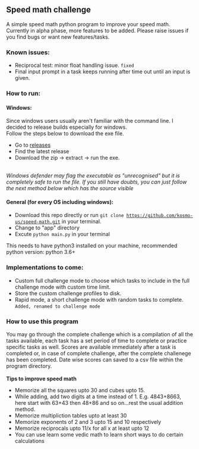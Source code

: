 ## Speed math challenge

A simple speed math python program to improve your speed math.
Currently in alpha phase, more features to be added. Please raise issues if you find bugs or want new features/tasks.



### Known issues:
- Reciprocal test: minor float handling issue.     <code>fixed</code> 
- Final input prompt in a task keeps running after time out until an input is given.

### How to run:

#### Windows:

Since windows users usually aren't familiar with the command line. I decided to release builds especially for windows.<br>
Follow the steps below to download the exe file.
- Go to [releases](https://github.com/kosmo-us/speed-math/releases)
- Find the latest release 
- Download the zip -> extract -> run the exe.

<br>*Windows defender may flag the executable as "unrecognised" but it is completely safe to run the file. If you still have doubts, you can just follow the next method below which has the source visible*

#### General (for every OS including windows):

- Download this repo directly or run <code>git clone https://github.com/kosmo-us/speed-math.git</code> in your terminal.
- Change to "app" directory
- Excute <code>python main.py</code> in your terminal

This needs to have python3 installed on your machine, recommended python version: python 3.6+

### Implementations to come:

- Custom full challenge mode to choose which tasks to include in the full challenge mode with custom time limit.
- Store the custom challenge profiles to disk.
- Rapid mode, a short challenge mode with random tasks to complete.    <code>Added, renamed to challenge mode</code>

### How to use this program

You may go through the complete challenge which is a compilation of all the tasks available, each task has a set period of time to complete
or practice specific tasks as well. Scores are available immediately after a task is completed or, in case of complete challenge, after the complete challenege has been completed. Date wise scores can saved to a csv file within the program directory.
<br>
<br>
**Tips to improve speed math**

- Memorize all the squares upto 30 and cubes upto 15.
- While adding, add two digits at a time instead of 1. E.g. 4843+8663, here start with 63+43 then 48+86 and so on...rest the usual addition method.
- Memorize multipliction tables upto at least 30
- Memorize exponents of 2 and 3 upto 15 and 10 respectively
- Memorize reciprocals upto 11/x for all x at least upto 12
- You can use learn some vedic math to learn short ways to do certain calculations
